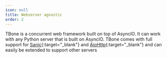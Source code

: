 ```yaml
---
icon: null
title: Webserver agnostic
order: 2
---
```

TBone is a concurrent web framework built on top of AsyncIO. It can work with any Python server that is built on AsyncIO. TBone comes with full support for [Sanic](https://github.com/huge-success/sanic){:target="_blank"} and [AioHttp](https://github.com/aio-libs/aiohttp){:target="_blank"} and can easily be extended to support other servers